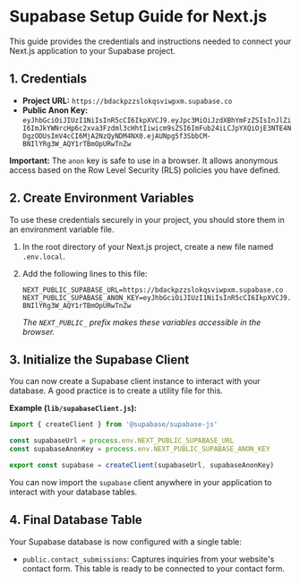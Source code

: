 # Supabase Setup Guide for Next.js

This guide provides the credentials and instructions needed to connect your Next.js application to your Supabase project.

## 1. Credentials

-   **Project URL:** `https://bdackpzzslokqsviwpxm.supabase.co`
-   **Public Anon Key:** `eyJhbGciOiJIUzI1NiIsInR5cCI6IkpXVCJ9.eyJpc3MiOiJzdXBhYmFzZSIsInJlZiI6ImJkYWNrcHp6c2xva3Fzdml3cHhtIiwicm9sZSI6ImFub24iLCJpYXQiOjE3NTE4NDgzODUsImV4cCI6MjA2NzQyNDM4NX0.ejAUNpg5f3SbbCM-BNIlYRg3W_AQY1rTBmOpURwTnZw`

**Important:** The `anon` key is safe to use in a browser. It allows anonymous access based on the Row Level Security (RLS) policies you have defined.

## 2. Create Environment Variables

To use these credentials securely in your project, you should store them in an environment variable file.

1.  In the root directory of your Next.js project, create a new file named `.env.local`.
2.  Add the following lines to this file:

    ```env
    NEXT_PUBLIC_SUPABASE_URL=https://bdackpzzslokqsviwpxm.supabase.co
    NEXT_PUBLIC_SUPABASE_ANON_KEY=eyJhbGciOiJIUzI1NiIsInR5cCI6IkpXVCJ9.eyJpc3MiOiJzdXBhYmFzZSIsInJlZiI6ImJkYWNrcHp6c2xva3Fzdml3cHhtIiwicm9sZSI6ImFub24iLCJpYXQiOjE3NTE4NDgzODUsImV4cCI6MjA2NzQyNDM4NX0.ejAUNpg5f3SbbCM-BNIlYRg3W_AQY1rTBmOpURwTnZw
    ```

    *The `NEXT_PUBLIC_` prefix makes these variables accessible in the browser.*

## 3. Initialize the Supabase Client

You can now create a Supabase client instance to interact with your database. A good practice is to create a utility file for this.

**Example (`lib/supabaseClient.js`):**

```javascript
import { createClient } from '@supabase/supabase-js'

const supabaseUrl = process.env.NEXT_PUBLIC_SUPABASE_URL
const supabaseAnonKey = process.env.NEXT_PUBLIC_SUPABASE_ANON_KEY

export const supabase = createClient(supabaseUrl, supabaseAnonKey)
```

You can now import the `supabase` client anywhere in your application to interact with your database tables.

## 4. Final Database Table

Your Supabase database is now configured with a single table:

-   `public.contact_submissions`: Captures inquiries from your website's contact form. This table is ready to be connected to your contact form.
